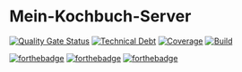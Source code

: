 # Mein-Kochbuch-Server
[![Quality Gate Status](https://sonarcloud.io/api/project_badges/measure?project=Mein-Kochbuch_Mein-Kochbuch-Server&metric=alert_status)](https://sonarcloud.io/summary/new_code?id=Mein-Kochbuch_Mein-Kochbuch-Server) [![Technical Debt](https://sonarcloud.io/api/project_badges/measure?project=Mein-Kochbuch_Mein-Kochbuch-Server&metric=sqale_index)](https://sonarcloud.io/summary/new_code?id=Mein-Kochbuch_Mein-Kochbuch-Server) [![Coverage](https://sonarcloud.io/api/project_badges/measure?project=Mein-Kochbuch_Mein-Kochbuch-Server&metric=coverage)](https://sonarcloud.io/summary/new_code?id=Mein-Kochbuch_Mein-Kochbuch-Server) [![Build](https://github.com/Mein-Kochbuch/Mein-Kochbuch-Server/actions/workflows/maven.yml/badge.svg)](https://github.com/Mein-Kochbuch/Mein-Kochbuch-Server/actions/workflows/maven.yml) 

[![forthebadge](https://forthebadge.com/images/badges/mom-made-pizza-rolls.svg)](https://forthebadge.com) [![forthebadge](https://forthebadge.com/images/badges/powered-by-electricity.svg)](https://forthebadge.com) [![forthebadge](https://forthebadge.com/images/badges/works-on-my-machine.svg)](https://forthebadge.com)
